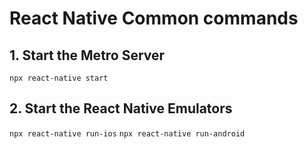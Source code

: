 # React Native Common commands

## 1. Start the Metro Server
  ```npx react-native start```

## 2. Start the React Native Emulators
  ```npx react-native run-ios```
  ```npx react-native run-android```